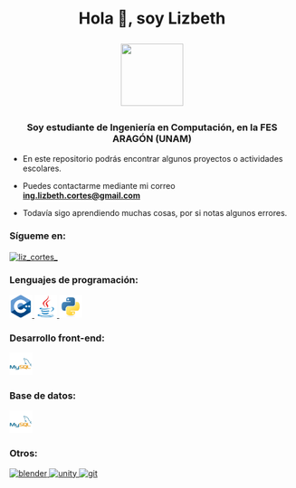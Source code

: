 <h1 align="center">Hola 👋, soy Lizbeth
 <p align="center"> <img align="center" src="https://c.tenor.com/yCFHzEvKa9MAAAAi/hello.gif" height="110" width="110" /> </p> </h1>
<h3 align="center">Soy estudiante de Ingeniería en Computación, en la FES ARAGÓN (UNAM)</h3>

- En este repositorio podrás encontrar algunos proyectos o actividades escolares.

- Puedes contactarme mediante mi correo **ing.lizbeth.cortes@gmail.com**

- Todavía sigo aprendiendo muchas cosas, por si notas algunos errores.

<h3 align="left">Sígueme en:</h3>
<p align="left">
<a href="https://twitter.com/liz_cortes_" target="blank"><img align="center" src="https://raw.githubusercontent.com/rahuldkjain/github-profile-readme-generator/master/src/images/icons/Social/twitter.svg" alt="liz_cortes_" height="30" width="40" /></a>
</p>

<h3 align="left">Lenguajes de programación:</h3>
<p align="left">  <a href="https://www.w3schools.com/cpp/" target="_blank" rel="noreferrer"> <img src="https://raw.githubusercontent.com/devicons/devicon/master/icons/cplusplus/cplusplus-original.svg" alt="cplusplus" width="40" height="40"/> </a>  <a href="https://www.java.com" target="_blank" rel="noreferrer"> <img src="https://raw.githubusercontent.com/devicons/devicon/master/icons/java/java-original.svg" alt="java" width="40" height="40"/> </a>  <a href="https://www.python.org" target="_blank" rel="noreferrer"> <img src="https://raw.githubusercontent.com/devicons/devicon/master/icons/python/python-original.svg" alt="python" width="40" height="40"/> </a> </p>

<h3 align="left">Desarrollo front-end: </h3>
<a href="https://www.mysql.com/" target="_blank" rel="noreferrer"> <img src="https://raw.githubusercontent.com/devicons/devicon/master/icons/mysql/mysql-original-wordmark.svg" alt="mysql" width="40" height="40"/> </a>

<h3 align="left">Base de datos: </h3>
<a href="https://www.mysql.com/" target="_blank" rel="noreferrer"> <img src="https://raw.githubusercontent.com/devicons/devicon/master/icons/mysql/mysql-original-wordmark.svg" alt="mysql" width="40" height="40"/> </a>

<h3 align="left">Otros: </h3>
<a href="https://www.blender.org/" target="_blank" rel="noreferrer"> <img src="https://download.blender.org/branding/community/blender_community_badge_white.svg" alt="blender" width="40" height="40"/> </a>
<a href="https://unity.com/" target="_blank" rel="noreferrer"> <img src="https://www.vectorlogo.zone/logos/unity3d/unity3d-icon.svg" alt="unity" width="40" height="40"/> </a> 
<a href="https://git-scm.com/" target="_blank" rel="noreferrer"> <img src="https://www.vectorlogo.zone/logos/git-scm/git-scm-icon.svg" alt="git" width="40" height="40"/> </a>
